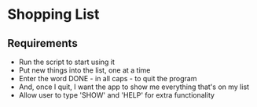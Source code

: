 # Shopping List
## Requirements
* Run the script to start using it
* Put new things into the list, one at a time
* Enter the word DONE - in all caps - to quit the program
* And, once I quit, I want the app to show me everything that's on my list
* Allow user to type 'SHOW' and 'HELP' for extra functionality
